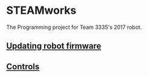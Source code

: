 # STEAMworks
The Programming project for Team 3335's 2017 robot.

## [Updating robot firmware](docs/UpdateRobot.md)

## [Controls](docs/Controls.md)
